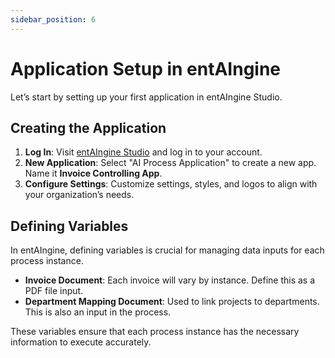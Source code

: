 ```yaml
---
sidebar_position: 6
---
```


# Application Setup in entAIngine

Let’s start by setting up your first application in entAIngine Studio.

## Creating the Application

1. **Log In**: Visit [entAIngine Studio](https://www.studio.entaingine.com) and log in to your account.
2. **New Application**: Select "AI Process Application" to create a new app. Name it **Invoice Controlling App**.
3. **Configure Settings**: Customize settings, styles, and logos to align with your organization’s needs.

## Defining Variables

In entAIngine, defining variables is crucial for managing data inputs for each process instance.

- **Invoice Document**: Each invoice will vary by instance. Define this as a PDF file input.
- **Department Mapping Document**: Used to link projects to departments. This is also an input in the process.

These variables ensure that each process instance has the necessary information to execute accurately.
